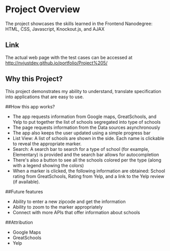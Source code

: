 # Project Overview

The project showcases the skills learned in the Frontend Nanodegree: HTML, CSS, Javascript, Knockout.js, and AJAX

## Link
The actual web page with the test cases can be accessed at http://nvjustdev.github.io/portfolio/Project%205/


## Why this Project?

This project demonstrates my ability to understand, translate specification into applications that are easy to use.

##How this app works?
- The app requests information from Google maps, GreatSchools, and Yelp to put together the list of schools segregated into type of schools
- The page requests information from the Data sources asynchronously
- The app also keeps the user updated using a simple progress bar
- List View: A list of schools are shown in the side. Each name is clickable to reveal the appropriate marker.
- Search: A search bar to search for a type of school (for example, Elementary) is provided and the search bar allows for autocompletion
- There's also a button to see all the schools colored per the type (along with a legend showing the colors)
- When a marker is clicked, the following information are obtained: School rating from GreatSchools, Rating from Yelp, and a link to the Yelp review (if available).

##Future features
- Ability to enter a new zipcode and get the information
- Ability to zoom to the marker appropriately
- Connect with more APIs that offer information about schools

##Attribution
- Google Maps
- GreatSchools
- Yelp